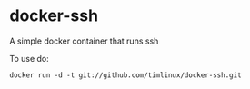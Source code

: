 docker-ssh
==========

A simple docker container that runs ssh


To use do:

```
docker run -d -t git://github.com/timlinux/docker-ssh.git 
```
